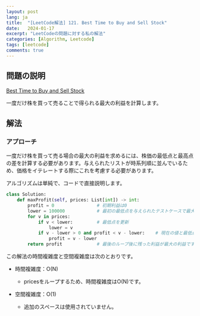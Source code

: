 ```yaml
---
layout: post
lang: ja
title:  "[LeetCode解法] 121. Best Time to Buy and Sell Stock"
date:   2024-01-17
excerpt: "LeetCodeの問題に対する私の解法"
categories: [Algorithm, Leetcode]
tags: [leetcode]
comments: true
---
```


## 問題の説明
[Best Time to Buy and Sell Stock](https://leetcode.com/problems/best-time-to-buy-and-sell-stock/description/?envType=study-plan-v2&envId=top-interview-150)

一度だけ株を買って売ることで得られる最大の利益を計算します。

## 解法
### アプローチ
一度だけ株を買って売る場合の最大の利益を求めるには、株価の最低点と最高点の差を計算する必要があります。与えられたリストが時系列順に並んでいるため、価格をイテレートする際にこれを考慮する必要があります。

アルゴリズムは単純で、コードで直接説明します。

```python
class Solution:
    def maxProfit(self, prices: List[int]) -> int:
        profit = 0                # 初期利益は0
        lower = 100000            # 最初の最低点を与えられたテストケースで最大の値に設定します。
        for v in prices:
            if v < lower:         # 最低点を更新
                lower = v
            if v - lower > 0 and profit < v - lower:    # 現在の値と最低点の差が利益よりも大きい場合は、利益を更新します。
                profit = v - lower
        return profit             # 最後のループ後に残った利益が最大の利益です。
```

この解法の時間複雑度と空間複雑度は次のとおりです。

* 時間複雑度：O(N)
  - pricesをループするため、時間複雑度はO(N)です。

* 空間複雑度：O(1)
  - 追加のスペースは使用されていません。